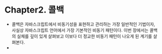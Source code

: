 # Chapter2. 콜백
- 콜백은 자바스크립트에서 비동기성을 표현하고 관리하는 가장 일반적인 기법이자, 사실상 자바스크립트 언어에서 가장 기본적인 비동기 패턴이다. 이번 장에서는 콜백의 실체를 깊이 있게 살펴보고 이보다 더 정교한 비동기 패턴이 나오게 된 계기를 살펴본다.
- 

  
